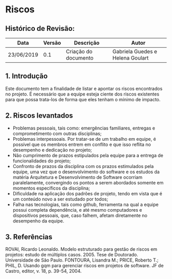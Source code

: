 # Riscos

## Histórico de Revisão:
| Data | Versão | Descrição | Autor |
|---|---|---|---|
|23/06/2019|0.1| Criação do documento | Gabriela Guedes e Helena Goulart|

## 1. Introdução

Este documento tem a finalidade de listar e apontar os riscos encontrados no projeto. É necessário que a equipe esteja ciente dos riscos existentes para que possa trata-los de forma que eles tenham o mínimo de impacto.

## 2. Riscos levantados
- Problemas pessoais, tais como: emergências familiares, entregas e comprometimento com outras disciplinas;
- Problemas interpessoais. Por tratar-se de um trabalho em equipe, é possível que os membros entrem em conflito e que isso reflita no desempenho e dedicação no projeto;
- Não cumprimento de prazos estipulados pela equipe para a entrega de funcionalidades do projeto;
- Confronto de prazos da disciplina com os prazos estimulados pela equipe, uma vez que o desenvolvimento do software e os estudos da matéria Arquitetura e Desenvolvimento de Software ocorriam paralelamente, convergindo os pontos a serem abordados somente em momentos específicos da disciplina;
- Dificuldade na aplicação dos padrões de projeto, tendo em vista que é um conteúdo novo a ser estudado por todos; 
- Falha nas tecnologias, tais como github, ferramenta na qual a equipe possui completa dependência, e até mesmo computadores e dispositivos pessoais, que, caso falhem, afetam diretamente no desempenho da equipe.

## 3. Referências

ROVAI, Ricardo Leonaldo. Modelo estruturado para gestão de riscos em projetos: estudo de múltiplos casos. 2005. Tese de Doutorado. Universidade de São Paulo.
FONTOURA, Lisandra M.; PRICE, Roberto T.; PHIL, D. Usando gqm para gerenciar riscos em projetos de software. JF de Castro, editor, v. 18, p. 39-54, 2004.